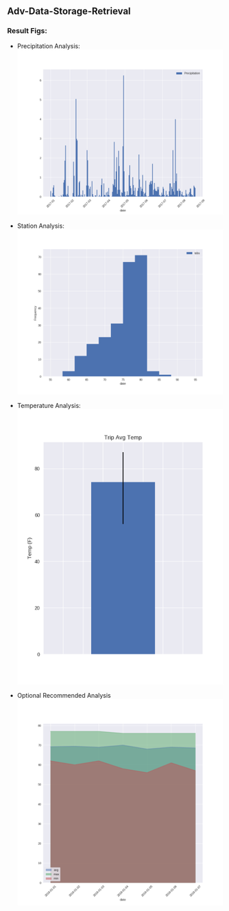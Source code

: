 ## Adv-Data-Storage-Retrieval

### Result Figs:
* Precipitation Analysis:  
![Figure](prcp.png)

* Station Analysis:  
![Figure](tobs.png)

* Temperature Analysis:  
![Figure](temp.png)  

* Optional Recommended Analysis  
![Figure](normals.png)  
